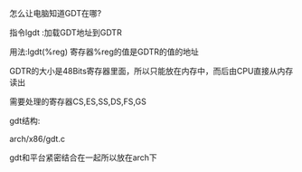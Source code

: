 怎么让电脑知道GDT在哪?

指令lgdt :加载GDT地址到GDTR

用法:lgdt(%reg) 寄存器%reg的值是GDTR的值的地址

GDTR的大小是48Bits寄存器里面，所以只能放在内存中，而后由CPU直接从内存读出 

需要处理的寄存器CS,ES,SS,DS,FS,GS

gdt结构:

arch/x86/gdt.c

gdt和平台紧密结合在一起所以放在arch下


